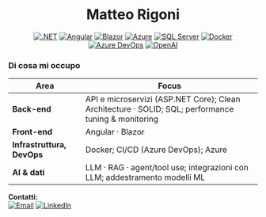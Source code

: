 <div align="center">

# Matteo Rigoni  

[![.NET](https://img.shields.io/badge/.NET-512BD4?logo=dotnet&logoColor=white)]()
[![Angular](https://img.shields.io/badge/Angular-DD0031?logo=angular&logoColor=white)]()
[![Blazor](https://img.shields.io/badge/Blazor-512BD4?logo=blazor&logoColor=white)]()
[![Azure](https://img.shields.io/badge/Azure-0078D4?logo=microsoftazure&logoColor=white)]()
[![SQL Server](https://img.shields.io/badge/SQL%20Server-CC2927?logo=microsoftsqlserver&logoColor=white)]()
[![Docker](https://img.shields.io/badge/Docker-2496ED?logo=docker&logoColor=white)]()
[![Azure DevOps](https://img.shields.io/badge/Azure%20DevOps-0078D7?logo=azuredevops&logoColor=white)]()
[![OpenAI](https://img.shields.io/badge/OpenAI-000000?logo=openai&logoColor=white)]()

</div>

### Di cosa mi occupo
| Area | Focus |
|---|---|
| **Back-end** | API e microservizi (ASP.NET Core); Clean Architecture · SOLID; SQL; performance tuning & monitoring |
| **Front-end** | Angular · Blazor |
| **Infrastruttura, DevOps** | Docker; CI/CD (Azure DevOps); Azure |
| **AI & dati** | LLM · RAG · agent/tool use; integrazioni con LLM; addestramento modelli ML |

**Contatti:**  
[![Email](https://img.shields.io/badge/Email-matteo.rigoni2%40gmail.com-informational)](mailto:matteo.rigoni2@gmail.com)
[![LinkedIn](https://img.shields.io/badge/LinkedIn-matteo--rigoni-blue?logo=linkedin)](https://www.linkedin.com/in/matteo-rigoni-63440b114/)



<!---
MatteoRigoni/MatteoRigoni is a ✨ special ✨ repository because its `README.md` (this file) appears on your GitHub profile.
You can click the Preview link to take a look at your changes.
--->
